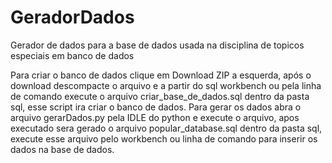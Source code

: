 # GeradorDados
Gerador de dados para a base de dados usada na disciplina de topicos especiais em banco de dados

Para criar o banco de dados clique em Download ZIP a esquerda, após o download descompacte o arquivo e a partir do sql workbench ou pela linha de comando execute o arquivo criar_base_de_dados.sql dentro da pasta sql, esse script ira criar o banco de dados.
Para gerar os dados abra o arquivo gerarDados.py pela IDLE do python e execute o arquivo, apos executado sera gerado o arquivo popular_database.sql dentro da pasta sql, execute esse arquivo pelo workbench ou linha de comando para inserir os dados na base de dados.
